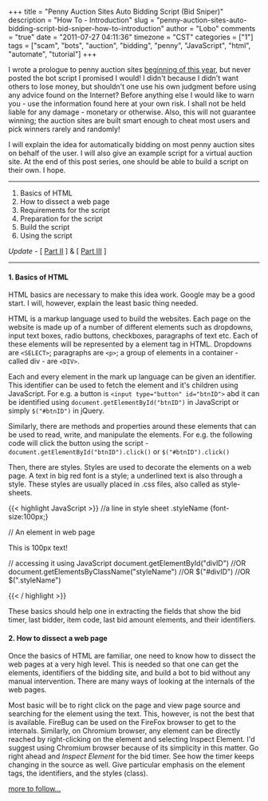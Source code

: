 +++
title = "Penny Auction Sites Auto Bidding Script (Bid Sniper)"
description = "How To - Introduction"
slug = "penny-auction-sites-auto-bidding-script-bid-sniper-how-to-introduction"
author = "Lobo"
comments = "true"
date = "2011-07-27 04:11:36"
timezone = "CST"
categories = ["1"]
tags = ["scam", "bots", "auction", "bidding", "penny", "JavaScript", "html", "automate", "tutorial"]
+++

I wrote a prologue to penny auction sites [beginning of this year](/blog/penny-auction-sites/), but never posted the bot script I promised I would! I didn't because I didn't want others to lose money, but shouldn't one use his own judgment before using any advice found on the Internet? Before anything else I would like to warn you - use the information found here at your own risk. I shall not be held liable for any damage - monetary or otherwise. Also, this will not guarantee winning; the auction sites are built smart enough to cheat most users and pick winners rarely and randomly!

I will explain the idea for automatically bidding on most penny auction sites on behalf of the user. I will also give an example script for a virtual auction site. At the end of this post series, one should be able to build a script on their own. I hope.  


---
1. Basics of HTML
1. How to dissect a web page
1. Requirements for the script
1. Preparation for the script
1. Build the script
1. Using the script


_Update_ - [ [Part II](/blog/penny-auction-sites-auto-bidding-script-sniper-how-to-requirements-preparation/) ] & [ [Part III](/blog/penny-auction-sites-auto-bidding-script-sniper-how-to-building-and-using-the-script/) ]

---

#### 1. Basics of HTML

HTML basics are necessary to make this idea work. Google may be a good start. I will, however, explain the least basic thing needed.

HTML is a markup language used to build the websites. Each page on the website is made up of a number of different elements such as dropdowns, input text boxes, radio buttons, checkboxes, paragraphs of text etc. Each of these elements will be represented by a element tag in HTML. Dropdowns are `<SELECT>`; paragraphs are `<p>`; a group of elements in a container - called div - are `<DIV>`.

Each and every element in the mark up language can be given an identifier. This identifier can be used to fetch the element and it's children using JavaScript.
For e.g. a button is `<input type="button" id="btnID">` abd it can be identified using `document.getElementById("btnID")` in JavaScript or simply `$("#btnID")` in jQuery.

Similarly, there are methods and properties around these elements that can be used to read, write, and manipulate the elements. For e.g. the following code will click the button using the script - `document.getElementById("btnID").click()` or `$("#btnID").click()`

Then, there are styles. Styles are used to decorate the elements on a web page. A text in big red font is a style; a underlined text is also through a style. These styles are usually placed in .css files, also called as style-sheets.

{{< highlight JavaScript >}}
//a line in style sheet
.styleName {font-size:100px;}

// An element in web page
<DIV id="divID" class="styleName">
    This is 100px text!
</DIV>

// accessing it using JavaScript
document.getElementById("divID")
//OR
document.getElementsByClassName("styleName")
//OR
$("#divID")
//OR
$(".styleName")

{{< / highlight >}}

These basics should help one in extracting the fields that show the bid timer, last bidder, item code, last bid amount elements, and their identifiers.


#### 2. How to dissect a web page

Once the basics of HTML are familiar, one need to know how to dissect the web pages at a very high level. This is needed so that one can get the elements, identifiers of the bidding site, and build a bot to bid without any manual intervention. There are many ways of looking at the internals of the web pages.

Most basic will be to right click on the page and view page source and searching for the element using the text. This, however, is not the best that is available. FireBug can be used on the FireFox browser to get to the internals. Similarly, on Chromium browser, any element can be directly reached by right-clicking on the element and selecting Inspect Element. I'd suggest using Chromium browser because of its simplicity in this matter. Go right ahead and _Inspect Element_ for the bid timer. See how the timer keeps changing in the source as well. Give particular emphasis on the element tags, the identifiers, and the styles (class).


[more to follow...](/blog/penny-auction-sites-auto-bidding-script-sniper-how-to-requirements-preparation/)
